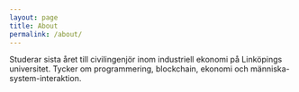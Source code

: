 ```yaml
---
layout: page
title: About
permalink: /about/
---
```


Studerar sista året till civilingenjör inom industriell ekonomi på Linköpings universitet. Tycker om programmering, blockchain, ekonomi och människa-system-interaktion.
